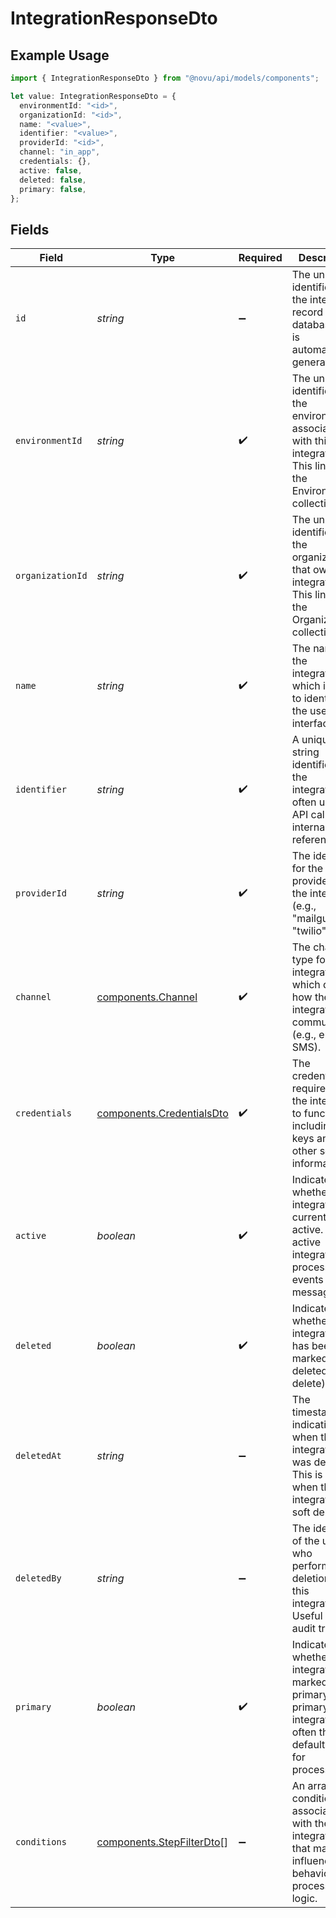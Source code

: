 # IntegrationResponseDto

## Example Usage

```typescript
import { IntegrationResponseDto } from "@novu/api/models/components";

let value: IntegrationResponseDto = {
  environmentId: "<id>",
  organizationId: "<id>",
  name: "<value>",
  identifier: "<value>",
  providerId: "<id>",
  channel: "in_app",
  credentials: {},
  active: false,
  deleted: false,
  primary: false,
};
```

## Fields

| Field                                                                                                                      | Type                                                                                                                       | Required                                                                                                                   | Description                                                                                                                |
| -------------------------------------------------------------------------------------------------------------------------- | -------------------------------------------------------------------------------------------------------------------------- | -------------------------------------------------------------------------------------------------------------------------- | -------------------------------------------------------------------------------------------------------------------------- |
| `id`                                                                                                                       | *string*                                                                                                                   | :heavy_minus_sign:                                                                                                         | The unique identifier of the integration record in the database. This is automatically generated.                          |
| `environmentId`                                                                                                            | *string*                                                                                                                   | :heavy_check_mark:                                                                                                         | The unique identifier for the environment associated with this integration. This links to the Environment collection.      |
| `organizationId`                                                                                                           | *string*                                                                                                                   | :heavy_check_mark:                                                                                                         | The unique identifier for the organization that owns this integration. This links to the Organization collection.          |
| `name`                                                                                                                     | *string*                                                                                                                   | :heavy_check_mark:                                                                                                         | The name of the integration, which is used to identify it in the user interface.                                           |
| `identifier`                                                                                                               | *string*                                                                                                                   | :heavy_check_mark:                                                                                                         | A unique string identifier for the integration, often used for API calls or internal references.                           |
| `providerId`                                                                                                               | *string*                                                                                                                   | :heavy_check_mark:                                                                                                         | The identifier for the provider of the integration (e.g., "mailgun", "twilio").                                            |
| `channel`                                                                                                                  | [components.Channel](../../models/components/channel.md)                                                                   | :heavy_check_mark:                                                                                                         | The channel type for the integration, which defines how the integration communicates (e.g., email, SMS).                   |
| `credentials`                                                                                                              | [components.CredentialsDto](../../models/components/credentialsdto.md)                                                     | :heavy_check_mark:                                                                                                         | The credentials required for the integration to function, including API keys and other sensitive information.              |
| `active`                                                                                                                   | *boolean*                                                                                                                  | :heavy_check_mark:                                                                                                         | Indicates whether the integration is currently active. An active integration will process events and messages.             |
| `deleted`                                                                                                                  | *boolean*                                                                                                                  | :heavy_check_mark:                                                                                                         | Indicates whether the integration has been marked as deleted (soft delete).                                                |
| `deletedAt`                                                                                                                | *string*                                                                                                                   | :heavy_minus_sign:                                                                                                         | The timestamp indicating when the integration was deleted. This is set when the integration is soft deleted.               |
| `deletedBy`                                                                                                                | *string*                                                                                                                   | :heavy_minus_sign:                                                                                                         | The identifier of the user who performed the deletion of this integration. Useful for audit trails.                        |
| `primary`                                                                                                                  | *boolean*                                                                                                                  | :heavy_check_mark:                                                                                                         | Indicates whether this integration is marked as primary. A primary integration is often the default choice for processing. |
| `conditions`                                                                                                               | [components.StepFilterDto](../../models/components/stepfilterdto.md)[]                                                     | :heavy_minus_sign:                                                                                                         | An array of conditions associated with the integration that may influence its behavior or processing logic.                |